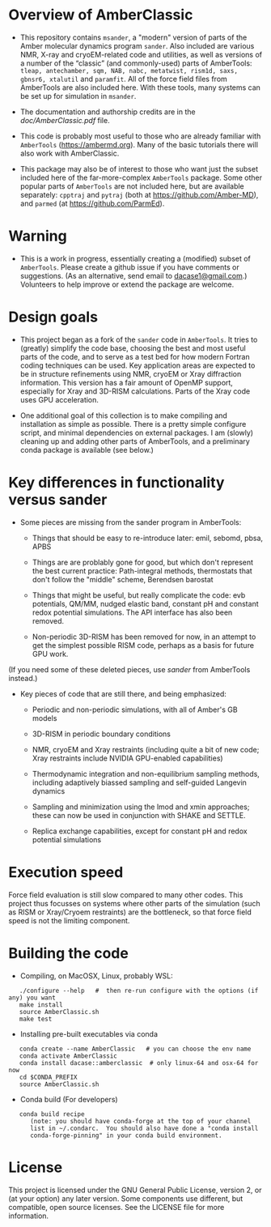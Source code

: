 # Overview of AmberClassic

* This repository contains `msander`, a "modern" version of parts of the Amber molecular dynamics program `sander`.  Also included are various NMR, X-ray and cryoEM-related code and utilities, as well as versions of a number of the “classic” (and commonly-used) parts of AmberTools: `tleap, antechamber, sqm, NAB, nabc, metatwist, rism1d, saxs, gbnsr6, xtalutil` and `paramfit`.  All of the force field files from AmberTools are also included here. With these tools, many systems can be set up for simulation in `msander`.

* The documentation and authorship credits are in the *doc/AmberClassic.pdf* file.

* This code is probably most useful to those who are already familiar with `AmberTools` (https://ambermd.org).  Many of the basic tutorials there will also work with AmberClassic.  

* This package may also be of interest to those who want just the subset included here of the far-more-complex `AmberTools` package.  Some other popular parts of `AmberTools` are not included here, but are available separately: `cpptraj` and `pytraj` (both at https://github.com/Amber-MD), and `parmed` (at https://github.com/ParmEd).

# Warning

* This is a work in progress, essentially creating a (modified) subset of `AmberTools`.  Please create a github issue if you have comments or suggestions.  (As an alternative, send email to dacase1@gmail.com.) Volunteers to help improve or extend the package are welcome.

# Design goals

* This project began as a fork of the `sander` code in `AmberTools`.  It tries to (greatly) simplify the code base, choosing the best and most useful parts of the code, and to serve as a test bed for how modern Fortran coding techniques can be used.  Key application areas are expected to be in structure refinements using NMR, cryoEM or Xray diffraction information.  This version has a fair amount of OpenMP support, especially for Xray and 3D-RISM calculations.  Parts of the Xray code uses GPU acceleration.

* One additional goal of this collection is to make compiling and installation as simple as possible. There is a pretty simple configure script, and minimal dependencies on external packages.  I am (slowly) cleaning up and adding other parts of AmberTools, and a preliminary conda package is available (see below.)

# Key differences in functionality versus sander

* Some pieces are missing from the sander program in AmberTools:

  * Things that should be easy to re-introduce later: emil, sebomd, pbsa, APBS

  * Things are are problably gone for good, but which don't represent the best
current practice: Path-integral methods, thermostats that don't follow
the "middle" scheme, Berendsen barostat

  * Things that might be useful, but really complicate the code: evb
potentials, QM/MM, nudged elastic band, constant pH
and constant redox potential simulations.  The API interface has also been
removed.

  * Non-periodic 3D-RISM has been removed for now, in an attempt to get the
simplest possible RISM code, perhaps as a basis for future GPU work.

(If you need some of these deleted pieces, use *sander* from AmberTools
instead.)

* Key pieces of code that are still there, and being emphasized:

  * Periodic and non-periodic simulations, with all of Amber's GB models

  * 3D-RISM in periodic boundary conditions

  * NMR, cryoEM and Xray restraints (including quite a bit of new code; Xray
    restraints include NVIDIA GPU-enabled capabilities)

  * Thermodynamic integration and non-equilibrium sampling methods,
    including adaptively biassed sampling and self-guided Langevin dynamics

  * Sampling and minimization using the lmod and xmin approaches; these
    can now be used in conjunction with SHAKE and SETTLE.

  * Replica exchange capabilities, except for constant pH and redox potential
    simulations

# Execution speed

Force field evaluation is still slow compared to many other codes.  This project thus focusses on systems where other parts of the simulation (such as RISM or Xray/Cryoem restraints) are the bottleneck, so that force field speed is not the limiting component.

# Building the code

* Compiling, on MacOSX, Linux, probably WSL:
```
   ./configure --help   #  then re-run configure with the options (if any) you want
   make install
   source AmberClassic.sh
   make test
```
* Installing pre-built executables via conda
```
   conda create --name AmberClassic   # you can choose the env name
   conda activate AmberClassic
   conda install dacase::amberclassic  # only linux-64 and osx-64 for now
   cd $CONDA_PREFIX
   source AmberClassic.sh
```
* Conda build  (For developers)
```
   conda build recipe
      (note: you should have conda-forge at the top of your channel
      list in ~/.condarc.  You should also have done a "conda install
      conda-forge-pinning" in your conda build environment.
```

# License

This project is licensed under the GNU General Public License, version 2, or (at your option) any later version.   Some components use different, but compatible, open source licenses.  See the LICENSE file for more information.

